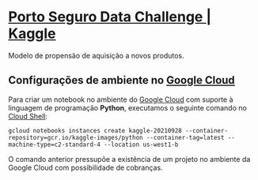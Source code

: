 # [Porto Seguro Data Challenge | Kaggle](https://www.kaggle.com/c/porto-seguro-data-challenge)
Modelo de propensão de aquisição a novos produtos.

## Configurações de ambiente no [Google Cloud](https://cloud.google.com/)

Para criar um notebook no ambiente do [Google Cloud](https://cloud.google.com/) com suporte à linguagem de programação **Python**, executamos o seguinte comando no [Cloud Shell](https://cloud.google.com/shell):

```console
gcloud notebooks instances create kaggle-20210928 --container-repository=gcr.io/kaggle-images/python --container-tag=latest --machine-type=c2-standard-4 --location us-west1-b
```

O comando anterior pressupõe a existência de um projeto no ambiente da Google Cloud com possibilidade de cobranças.